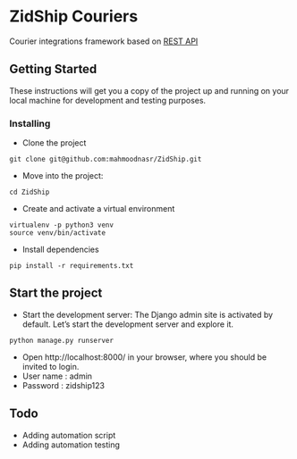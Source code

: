 # ZidShip Couriers

Courier integrations framework based on [REST API](https://www.django-rest-framework.org/)

## Getting Started

These instructions will get you a copy of the project up and running on your local machine for development and testing
purposes.

### Installing

* Clone the project 

```
git clone git@github.com:mahmoodnasr/ZidShip.git
```

* Move into the project:

```
cd ZidShip
```

* Create and activate a virtual environment

```
virtualenv -p python3 venv 
source venv/bin/activate
```

* Install dependencies

```
pip install -r requirements.txt
```

## Start the project

* Start the development server:
  The Django admin site is activated by default. Let’s start the development server and explore it.

```
python manage.py runserver
```

* Open http://localhost:8000/ in your browser, where you should be invited to login.
* User name : admin
* Password : zidship123

## Todo 
* Adding automation script
* Adding automation testing
